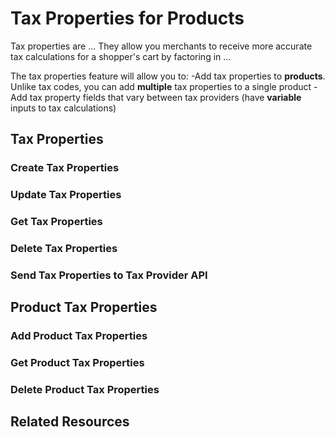# Tax Properties for Products

Tax properties are ... They allow you merchants to receive more accurate tax calculations for a shopper's cart by factoring in ...  

The tax properties feature will allow you to:
-Add tax properties to **products**. Unlike tax codes, you can add **multiple** tax properties to a single product
-Add tax property fields that vary between tax providers (have **variable** inputs to tax calculations)      


## Tax Properties



### Create Tax Properties

### Update Tax Properties

### Get Tax Properties

### Delete Tax Properties

### Send Tax Properties to Tax Provider API




## Product Tax Properties 

### Add Product Tax Properties

### Get Product Tax Properties 

### Delete Product Tax Properties



## Related Resources 